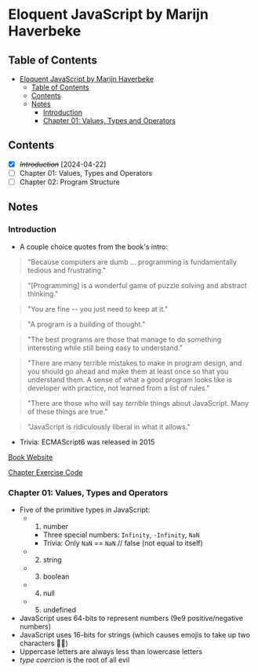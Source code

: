 # Eloquent JavaScript by Marijn Haverbeke

## Table of Contents

- [Eloquent JavaScript by Marijn Haverbeke](#eloquent-javascript-by-marijn-haverbeke)
  - [Table of Contents](#table-of-contents)
  - [Contents](#contents)
  - [Notes](#notes)
    - [Introduction](#introduction)
    - [Chapter 01: Values, Types and Operators](#chapter-01-values-types-and-operators)

## Contents

- [x] ~~_Introduction_~~ [2024-04-22]
- [ ] Chapter 01: Values, Types and Operators
- [ ] Chapter 02: Program Structure

## Notes

### Introduction

- A couple choice quotes from the book's intro:

> "Because computers are dumb ... programming is fundamentally tedious and frustrating."

> "[Programming] is a wonderful game of puzzle solving and abstract thinking."

> "You are fine -- you just need to keep at it."

> "A program is a building of thought."

> "The best programs are those that manage to do something interesting while still being easy to understand."

> "There are many terrible mistakes to make in program design, and you should go ahead and make them at least once so that you understand them. A sense of what a good program looks like is developer with practice, not learned from a list of rules."

> "There are those who will say _terrible_ things about JavaScript. Many of these things are true."

> "JavaScript is ridiculously liberal in what it allows."

- Trivia: ECMAScript6 was released in 2015

[Book Website](https://eloquentjavascript.net)

[Chapter Exercise Code](https://eloquentjavascript.net/code)

### Chapter 01: Values, Types and Operators

- Five of the primitive types in JavaScript:
  - 1. number
    - Three special numbers: `Infinity`, `-Infinity`, `NaN`
    - Trivia: Only `NaN` == `NaN` // false (not equal to itself)
  - 2. string
  - 3. boolean
  - 4. null
  - 5. undefined
- JavaScript uses 64-bits to represent numbers (9e9 positive/negative numbers)
- JavaScript uses 16-bits for strings (which causes emojis to take up two characters 🤦‍♂️)
- Uppercase letters are always less than lowercase letters
- _type coercion_ is the root of all evil
